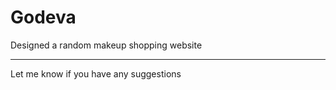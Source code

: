 # Godeva

Designed a random makeup shopping website

*******************************************************

Let me know if you have any suggestions

